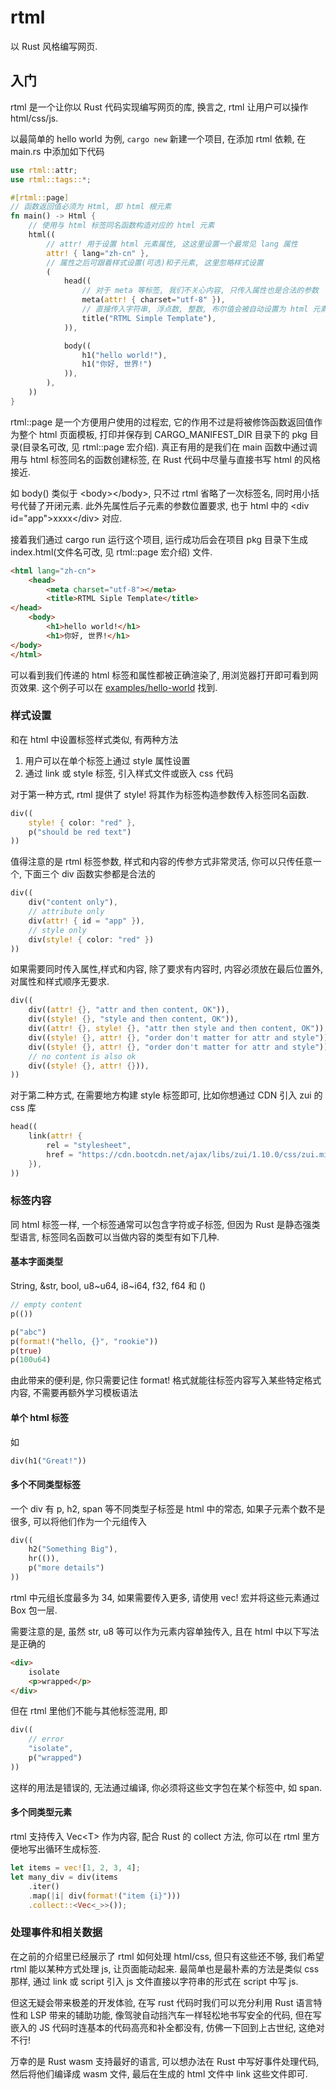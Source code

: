 # rtml

以 Rust 风格编写网页.

## 入门

rtml 是一个让你以 Rust 代码实现编写网页的库, 换言之, rtml 让用户可以操作 html/css/js.


以最简单的 hello world 为例, `cargo new` 新建一个项目, 在添加 rtml 依赖, 在 main.rs 中添加如下代码

```rust
use rtml::attr;
use rtml::tags::*;

#[rtml::page]
// 函数返回值必须为 Html, 即 html 根元素
fn main() -> Html {
    // 使用与 html 标签同名函数构造对应的 html 元素
    html((
        // attr! 用于设置 html 元素属性, 这这里设置一个最常见 lang 属性
        attr! { lang="zh-cn" },
        // 属性之后可跟着样式设置(可选)和子元素, 这里忽略样式设置
        (
            head((
                // 对于 meta 等标签, 我们不关心内容, 只传入属性也是合法的参数
                meta(attr! { charset="utf-8" }),
                // 直接传入字符串, 浮点数, 整数, 布尔值会被自动设置为 html 元素文字内容
                title("RTML Simple Template"),
            )),

            body((
                h1("hello world!"),
                h1("你好, 世界!")
            )),
        ),
    ))
}
```

rtml::page 是一个方便用户使用的过程宏, 它的作用不过是将被修饰函数返回值作为整个 html 页面模板, 打印并保存到 CARGO_MANIFEST_DIR 目录下的 pkg 目录(目录名可改, 见 rtml::page 宏介绍). 真正有用的是我们在 main 函数中通过调用与 html 标签同名的函数创建标签, 在 Rust 代码中尽量与直接书写 html 的风格接近.

如 body() 类似于 \<body\>\</body\>, 只不过 rtml 省略了一次标签名, 同时用小括号代替了开闭元素. 此外先属性后子元素的参数位置要求, 也于 html 中的 \<div id="app"\>xxxx\</div\> 对应.

接着我们通过 cargo run 运行这个项目, 运行成功后会在项目 pkg 目录下生成 index.html(文件名可改, 见 rtml::page 宏介绍) 文件.

```html
<html lang="zh-cn">
    <head>
        <meta charset="utf-8"></meta>
        <title>RTML Siple Template</title>
</head>
    <body>
        <h1>hello world!</h1>
        <h1>你好, 世界!</h1>
</body>
</html>
```

可以看到我们传递的 html 标签和属性都被正确渲染了, 用浏览器打开即可看到网页效果. 这个例子可以在 [examples/hello-world](./examples/hello-world/) 找到.

### 样式设置

和在 html 中设置标签样式类似, 有两种方法

1. 用户可以在单个标签上通过 style 属性设置
2. 通过 link 或 style 标签, 引入样式文件或嵌入 css 代码

对于第一种方式, rtml 提供了 style! 将其作为标签构造参数传入标签同名函数.

```rust
div((
    style! { color: "red" },
    p("should be red text")
))
```

值得注意的是 rtml 标签参数, 样式和内容的传参方式非常灵活, 你可以只传任意一个, 下面三个 div 函数实参都是合法的

```rust
div((
    div("content only"),
    // attribute only
    div(attr! { id = "app" }),
    // style only
    div(style! { color: "red" })
))
```

如果需要同时传入属性,样式和内容, 除了要求有内容时, 内容必须放在最后位置外, 对属性和样式顺序无要求.

```rust
div((
    div((attr! {}, "attr and then content, OK")),
    div((style! {}, "style and then content, OK")),
    div((attr! {}, style! {}, "attr then style and then content, OK")),
    div((style! {}, attr! {}, "order don't matter for attr and style")),
    div((style! {}, attr! {}, "order don't matter for attr and style")),
    // no content is also ok
    div((style! {}, attr! {})),
))
```

对于第二种方式, 在需要地方构建 style 标签即可, 比如你想通过 CDN 引入 zui 的 css 库

```rust
head((
    link(attr! {
        rel = "stylesheet",
        href = "https://cdn.bootcdn.net/ajax/libs/zui/1.10.0/css/zui.min.css"
    }),
))
```

### 标签内容

同 html 标签一样, 一个标签通常可以包含字符或子标签, 但因为 Rust 是静态强类型语言, 标签同名函数可以当做内容的类型有如下几种.

#### 基本字面类型

String, &str, bool, u8~u64, i8~i64, f32, f64 和 ()

```rust
// empty content
p(())

p("abc")
p(format!("hello, {}", "rookie"))
p(true)
p(100u64)
```

由此带来的便利是, 你只需要记住 format! 格式就能往标签内容写入某些特定格式内容, 不需要再额外学习模板语法

#### 单个 html 标签

如

```rust
div(h1("Great!"))
```

#### 多个不同类型标签

一个 div 有 p, h2, span 等不同类型子标签是 html 中的常态, 如果子元素个数不是很多, 可以将他们作为一个元组传入

```rust
div((
    h2("Something Big"),
    hr(()),
    p("more details")
))
```

rtml 中元组长度最多为 34, 如果需要传入更多, 请使用 vec! 宏并将这些元素通过 Box 包一层.

需要注意的是, 虽然 str, u8 等可以作为元素内容单独传入, 且在 html 中以下写法是正确的

```html
<div>
    isolate
    <p>wrapped</p>
</div>
```

但在 rtml 里他们不能与其他标签混用, 即

```rust
div((
    // error
    "isolate",
    p("wrapped")
))
```

这样的用法是错误的, 无法通过编译, 你必须将这些文字包在某个标签中, 如 span.


#### 多个同类型元素

rtml 支持传入 Vec\<T\> 作为内容, 配合 Rust 的 collect 方法, 你可以在 rtml 里方便地写出循环生成标签.

```rust
let items = vec![1, 2, 3, 4];
let many_div = div(items
    .iter()
    .map(|i| div(format!("item {i}")))
    .collect::<Vec<_>>());
```

### 处理事件和相关数据

在之前的介绍里已经展示了 rtml 如何处理 html/css, 但只有这些还不够, 我们希望 rtml 能以某种方式处理 js, 让页面能动起来.
最简单也是最朴素的方法是类似 css 那样, 通过 link 或 script 引入 js 文件直接以字符串的形式在 script 中写 js.

但这无疑会带来极差的开发体验, 在写 rust 代码时我们可以充分利用 Rust 语言特性和 LSP 带来的辅助功能, 像驾驶自动挡汽车一样轻松地书写安全的代码, 但在写嵌入的 JS 代码时连基本的代码高亮和补全都没有, 仿佛一下回到上古世纪, 这绝对不行!

万幸的是 Rust wasm 支持最好的语言, 可以想办法在 Rust 中写好事件处理代码, 然后将他们编译成 wasm 文件, 最后在生成的 html 文件中 link 这些文件即可.
